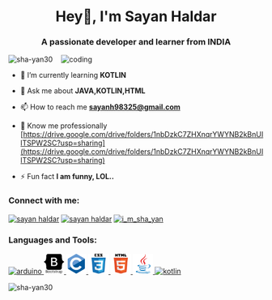 <h1 align="center">Hey👋, I'm Sayan Haldar</h1>
<h3 align="center">A passionate developer and learner from INDIA</h3>
<img align="right" width="400px" src="https://www.google.com/url?sa=i&url=https%3A%2F%2Ficonscout.com%2Flottie%2Fcoding-error-8928574&psig=AOvVaw3IfDrFxndZmzAqsKplkOOL&ust=1696330959483000&source=images&cd=vfe&opi=89978449&ved=0CBEQjRxqFwoTCMDNs46b14EDFQAAAAAdAAAAABAJ" alt="coding">

<p align="left"> <img src="https://komarev.com/ghpvc/?username=sha-yan30&label=Profile%20views&color=0e75b6&style=flat" alt="sha-yan30" /> </p>

- 🌱 I’m currently learning **KOTLIN**

- 💬 Ask me about **JAVA,KOTLIN,HTML**

- 📫 How to reach me **sayanh98325@gmail.com**

- 📄 Know me professionally [https://drive.google.com/drive/folders/1nbDzkC7ZHXnqrYWYNB2kBnUIlTSPW2SC?usp=sharing](https://drive.google.com/drive/folders/1nbDzkC7ZHXnqrYWYNB2kBnUIlTSPW2SC?usp=sharing)

- ⚡ Fun fact **I am funny, LOL..**

<h3 align="left">Connect with me:</h3>
<p align="left">
<a href="https://linkedin.com/in/sayan haldar" target="blank"><img align="center" src="https://raw.githubusercontent.com/rahuldkjain/github-profile-readme-generator/master/src/images/icons/Social/linked-in-alt.svg" alt="sayan haldar" height="30" width="40" /></a>
<a href="https://fb.com/sayan haldar" target="blank"><img align="center" src="https://raw.githubusercontent.com/rahuldkjain/github-profile-readme-generator/master/src/images/icons/Social/facebook.svg" alt="sayan haldar" height="30" width="40" /></a>
<a href="https://instagram.com/i_m_sha_yan" target="blank"><img align="center" src="https://raw.githubusercontent.com/rahuldkjain/github-profile-readme-generator/master/src/images/icons/Social/instagram.svg" alt="i_m_sha_yan" height="30" width="40" /></a>
</p>

<h3 align="left">Languages and Tools:</h3>
<p align="left"> <a href="https://www.arduino.cc/" target="_blank" rel="noreferrer"> <img src="https://cdn.worldvectorlogo.com/logos/arduino-1.svg" alt="arduino" width="40" height="40"/> </a> <a href="https://getbootstrap.com" target="_blank" rel="noreferrer"> <img src="https://raw.githubusercontent.com/devicons/devicon/master/icons/bootstrap/bootstrap-plain-wordmark.svg" alt="bootstrap" width="40" height="40"/> </a> <a href="https://www.cprogramming.com/" target="_blank" rel="noreferrer"> <img src="https://raw.githubusercontent.com/devicons/devicon/master/icons/c/c-original.svg" alt="c" width="40" height="40"/> </a> <a href="https://www.w3schools.com/css/" target="_blank" rel="noreferrer"> <img src="https://raw.githubusercontent.com/devicons/devicon/master/icons/css3/css3-original-wordmark.svg" alt="css3" width="40" height="40"/> </a> <a href="https://www.w3.org/html/" target="_blank" rel="noreferrer"> <img src="https://raw.githubusercontent.com/devicons/devicon/master/icons/html5/html5-original-wordmark.svg" alt="html5" width="40" height="40"/> </a> <a href="https://www.java.com" target="_blank" rel="noreferrer"> <img src="https://raw.githubusercontent.com/devicons/devicon/master/icons/java/java-original.svg" alt="java" width="40" height="40"/> </a> <a href="https://kotlinlang.org" target="_blank" rel="noreferrer"> <img src="https://www.vectorlogo.zone/logos/kotlinlang/kotlinlang-icon.svg" alt="kotlin" width="40" height="40"/> </a> </p>

<p><img align="center" src="https://github-readme-stats.vercel.app/api/top-langs?username=sha-yan30&show_icons=true&locale=en&layout=compact" alt="sha-yan30" /></p>
